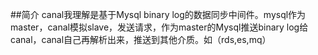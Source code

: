 ##简介
    canal我理解是基于Mysql binary log的数据同步中间件。mysql作为master，canal模拟slave，发送请求，作为master的Mysql推送binary log给canal，canal自己再解析出来，推送到其他介质。如（rds,es,mq）
